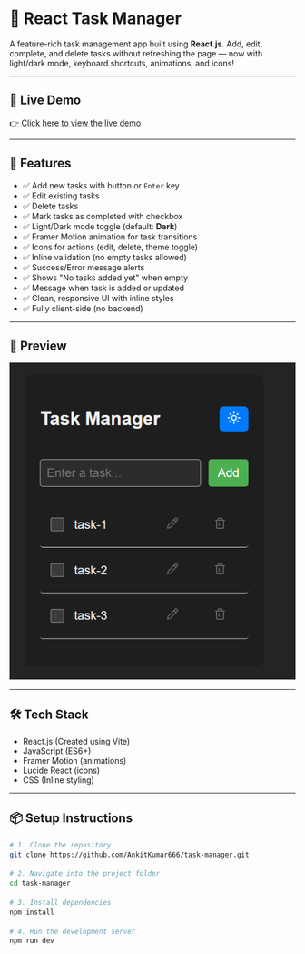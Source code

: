 # 📝 React Task Manager 

A feature-rich task management app built using **React.js**. Add, edit, complete, and delete tasks without refreshing the page — now with light/dark mode, keyboard shortcuts, animations, and icons!

---

## 🔗 Live Demo  
  
[👉 Click here to view the live demo](https://task-manager-eta-gilt.vercel.app/)

---
 
## 🚀 Features

- ✅ Add new tasks with button or `Enter` key  
- ✅ Edit existing tasks  
- ✅ Delete tasks  
- ✅ Mark tasks as completed with checkbox  
- ✅ Light/Dark mode toggle (default: **Dark**)  
- ✅ Framer Motion animation for task transitions  
- ✅ Icons for actions (edit, delete, theme toggle)  
- ✅ Inline validation (no empty tasks allowed)  
- ✅ Success/Error message alerts  
- ✅ Shows "No tasks added yet" when empty  
- ✅ Message when task is added or updated  
- ✅ Clean, responsive UI with inline styles  
- ✅ Fully client-side (no backend)

---

## 📸 Preview

![Screenshot](/public/image.png) 

---

## 🛠️ Tech Stack

- React.js (Created using Vite)
- JavaScript (ES6+)
- Framer Motion (animations)
- Lucide React (icons)
- CSS (Inline styling)

---

## 📦 Setup Instructions

```bash
# 1. Clone the repository
git clone https://github.com/AnkitKumar666/task-manager.git

# 2. Navigate into the project folder
cd task-manager

# 3. Install dependencies
npm install

# 4. Run the development server
npm run dev
